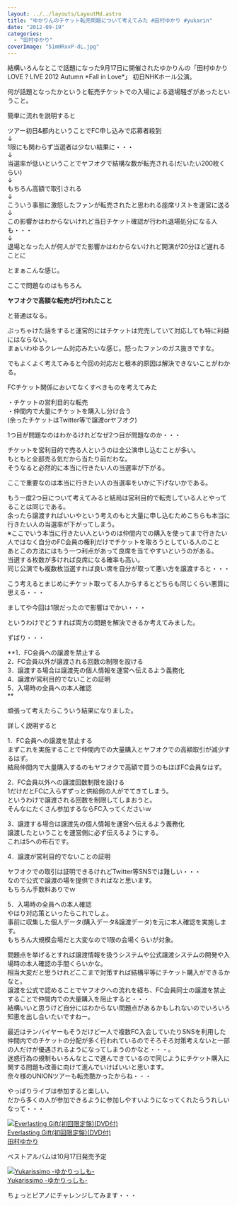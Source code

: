 ```yaml
---
layout: ../../layouts/LayoutMd.astro
title: "ゆかりんのチケット転売問題について考えてみた #田村ゆかり #yukarin"
date: "2012-09-19"
categories: 
  - "田村ゆかり"
coverImage: "51mHRxvP-dL.jpg"
---
```


結構いろんなとこで話題になった9月17日に開催されたゆかりんの「田村ゆかり LOVE ? LIVE 2012 Autumn \*Fall in Love\*」 初日NHKホール公演。

何が話題となったかというと転売チケットでの入場による退場騒ぎがあったということ。

簡単に流れを説明すると

ツアー初日&都内ということでFC申し込みで応募者殺到  
↓  
1限にも関わらず当選者は少ない結果に・・・  
↓  
当選率が低いということでヤフオクで結構な数が転売される(だいたい200枚くらい)  
↓  
もちろん高額で取引される  
↓  
こういう事態に激怒したファンが転売されたと思われる座席リストを運営に送る  
↓  
この影響かはわからないけれど当日チケット確認が行われ退場処分になる人も・・・  
↓  
退場となった人が何人がでた影響かはわからないけれど開演が20分ほど遅れることに

とまぁこんな感じ。

ここで問題なのはもちろん

**ヤフオクで高額な転売が行われたこと**

と普通はなる。

ぶっちゃけた話をすると運営的にはチケットは完売していて対応しても特に利益にはならない。  
まぁいわゆるクレーム対応みたいな感じ。怒ったファンのガス抜きですな。

でもよくよく考えてみると今回の対応だと根本的原因は解決できないことがわかる。

FCチケット関係においてなくすべきものを考えてみた

・チケットの営利目的な転売  
・仲間内で大量にチケットを購入し分け合う  
(余ったチケットはTwitter等で譲渡orヤフオク)

1つ目が問題なのはわかるけれどなぜ2つ目が問題なのか・・・

チケットを営利目的で売る人というのは全公演申し込むことが多い。  
もともと全部売る気だから当たり前だわな。  
そうなると必然的に本当に行きたい人の当選率が下がる。

ここで重要なのは本当に行きたい人の当選率をいかに下げないかである。

もう一度2つ目について考えてみると結局は営利目的で転売している人とやってることは同じである。  
余ったら譲渡すればいいやという考えのもと大量に申し込むためこちらも本当に行きたい人の当選率が下がってしまう。  
※ここでいう本当に行きたい人というのは仲間内での購入を使ってまで行きたい人ではなく自分のFC会員の権利だけでチケットを取ろうとしている人のこと  
あとこの方法にはもう一つ利点があって良席を当てやすいというのがある。  
当選する枚数が多ければ良席になる確率も高い。  
同じ公演でも複数枚当選すれば良い席を自分が取って悪い方を譲渡すると・・・

こう考えるとまじめにチケット取ってる人からするとどちらも同じくらい悪質に思える・・・

ましてや今回は1限だったので影響はでかい・・・

というわけでどうすれば両方の問題を解決できるか考えてみました。

ずばり・・・

**1．FC会員への譲渡を禁止する  
2．FC会員以外が譲渡される回数の制限を設ける  
3．譲渡する場合は譲渡先の個人情報を運営へ伝えるよう義務化  
4．譲渡が営利目的でないことの証明  
5．入場時の全員への本人確認  
**

頑張って考えたらこういう結果になりました。

詳しく説明すると

1．FC会員への譲渡を禁止する  
まずこれを実施することで仲間内での大量購入とヤフオクでの高額取引が減少するはず。  
結局仲間内で大量購入するのもヤフオクで高額で買うのもほぼFC会員なはず。

2．FC会員以外への譲渡回数制限を設ける  
1だけだとFCに入らずずっと供給側の人がでてきてしまう。  
というわけで譲渡される回数を制限してしまおうと。  
そんなにたくさん参加するならFC入ってくださいｗ

3．譲渡する場合は譲渡先の個人情報を運営へ伝えるよう義務化  
譲渡したということを運営側に必ず伝えるようにする。  
これは5への布石です。

4．譲渡が営利目的でないことの証明

ヤフオクでの取引は証明できるけれどTwitter等SNSでは難しい・・・  
なので公式で譲渡の場を提供できればなと思います。  
もちろん手数料ありでｗ

5．入場時の全員への本人確認  
やはり対応策といったらこれでしょ。  
事前に収集した個人データ(購入データ&譲渡データ)を元に本人確認を実施します。  
もちろん大規模会場だと大変なので1限の会場くらいが対象。

問題点を挙げるとすれば譲渡情報を扱うシステムや公式譲渡システムの開発や入場時の本人確認の手間くらいかな。  
相当大変だと思うけれどここまで対策すれば結構平等にチケット購入ができるかなと。  
譲渡を公式で認めることでヤフオクへの流れを経ち、FC会員同士の譲渡を禁止することで仲間内での大量購入を阻止すると・・・  
結構いいと思うけど自分にはわからない問題点があるかもしれないのでいろいろ知恵を出し合いたいですねー。

最近はテンバイヤーもそうだけど一人で複数FC入会していたりSNSを利用した仲間内でのチケットの分配が多く行われているのでそろそろ対策考えないと一部の人だけが優遇されるようになってしまうのかなと・・・。  
迷惑行為の規制もいろんなとこで進んできているので同じようにチケット購入に関する問題も改善に向けて進んでいけばいいと思います。  
奈々様のUNIONツアーも転売酷かったからね・・・

やっぱりライブは参加すると楽しい。  
だから多くの人が参加できるように参加しやすいようになってくれたらうれしいなって・・・

[![Everlasting Gift(初回限定盤)(DVD付)](/archive/images/no-image-avail-tny.gif)  
Everlasting Gift(初回限定盤)(DVD付)  
田村ゆかり](https://www.amazon.co.jp/exec/obidos/ASIN/B008NCZE1C/mizuka123-22/ref=nosim)

ベストアルバムは10月17日発売予定

[![Yukarissimo -ゆかりっしも-](/archive/images/51hDTyFhxML._SL75_.jpg)  
Yukarissimo -ゆかりっしも- 
](https://www.amazon.co.jp/exec/obidos/ASIN/4636886143/mizuka123-22/ref=nosim)

ちょっとピアノにチャレンジしてみます・・・
